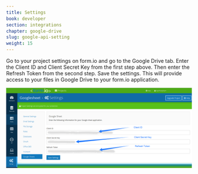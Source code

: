 ```yaml
---
title: Settings
book: developer
section: integrations
chapter: google-drive
slug: google-api-setting
weight: 15
---
```


Go to your project settings on form.io and go to the Google Drive tab. Enter the Client ID and Client Secret Key from the first step above. Then enter the Refresh Token from the second step. Save the settings. This will provide access to your files in Google Drive to your form.io application.

![](/assets/img/googlesheet/googlesheet-settings.png)
